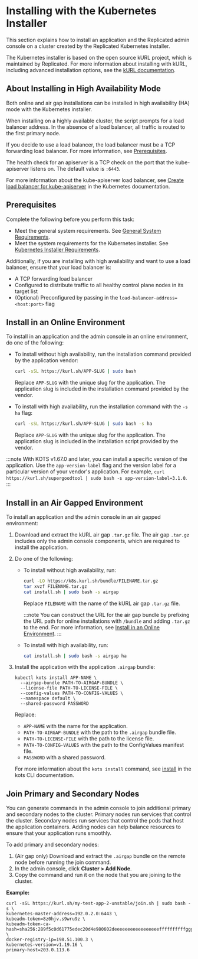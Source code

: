 # Installing with the Kubernetes Installer

This section explains how to install an application and the Replicated admin console on a cluster created by the Replicated Kubernetes installer.

The Kubernetes installer is based on the open source kURL project, which is maintained by Replicated. For more information about installing with kURL, including advanced installation options, see the [kURL documentation](https://kurl.sh/docs/introduction/).

## About Installing in High Availability Mode

Both online and air gap installations can be installed in high availability (HA) mode with the Kubernetes installer.

When installing on a highly available cluster, the script prompts for a load balancer address. In the absence of a load balancer, all traffic is routed to the first primary node.

If you decide to use a load balancer, the load balancer must be a TCP forwarding load balancer. For more information, see [Prerequisites](#prerequisites).

The health check for an apiserver is a TCP check on the port that the kube-apiserver listens on. The default value is `:6443`.

For more information about the kube-apiserver load balancer, see [Create load balancer for kube-apiserver](https://kubernetes.io/docs/setup/independent/high-availability/#create-load-balancer-for-kube-apiserver) in the Kubernetes documentation.

## Prerequisites

Complete the following before you perform this task:

- Meet the general system requirements. See [General System Requirements](installing-general-requirements).
- Meet the system requirements for the Kubernetes installer. See [Kubernetes Installer Requirements](installing-embedded-cluster-requirements).

Additionally, if you are installing with high availability and want to use a load balancer, ensure that your load balancer is:
- A TCP forwarding load balancer
- Configured to distribute traffic to all healthy control plane nodes in its target list
- (Optional) Preconfigured by passing in the `load-balancer-address=<host:port>` flag

## Install in an Online Environment

To install in an application and the admin console in an online environment, do one of the following:

- To install without high availability, run the installation command provided by the application vendor:

  ```bash
  curl -sSL https://kurl.sh/APP-SLUG | sudo bash
  ```
  Replace `APP-SLUG` with the unique slug for the application. The application slug is included in the installation command provided by the vendor.

- To install with high availability, run the installation command with the `-s ha` flag:

  ```bash
  curl -sSL https://kurl.sh/APP-SLUG | sudo bash -s ha
  ```
  Replace `APP-SLUG` with the unique slug for the application. The application slug is included in the installation script provided by the vendor.

:::note
With KOTS v1.67.0 and later, you can install a specific version of the application. Use the `app-version-label` flag and the version label for a particular version of your vendor's application. For example, `curl https://kurl.sh/supergoodtool | sudo bash -s app-version-label=3.1.0`.
:::

## Install in an Air Gapped Environment

To install an application and the admin console in an air gapped environment:

1. Download and extract the kURL air gap `.tar.gz` file. The air gap `.tar.gz` includes only the admin console components, which are required to install the application.
1. Do one of the following:

    - To install without high availability, run:

      ```bash
      curl -LO https://k8s.kurl.sh/bundle/FILENAME.tar.gz
      tar xvzf FILENAME.tar.gz
      cat install.sh | sudo bash -s airgap
      ```

      Replace `FILENAME` with the name of the kURL air gap `.tar.gz` file.

      :::note
      You can construct the URL for the air gap bundle by prefixing the URL path for online installations with `/bundle` and adding `.tar.gz` to the end. For more information, see [Install in an Online Environment](#install-in-an-online-environment).
      :::

    - To install with high availability, run:

      ```bash
      cat install.sh | sudo bash -s airgap ha
      ```  

1. Install the application with the application `.airgap` bundle:

    ```
    kubectl kots install APP-NAME \
      --airgap-bundle PATH-TO-AIRGAP-BUNDLE \
      --license-file PATH-TO-LICENSE-FILE \
      --config-values PATH-TO-CONFIG-VALUES \
      --namespace default \
      --shared-password PASSWORD
    ```
    Replace:
    * `APP-NAME` with the name for the application.
    * `PATH-TO-AIRGAP-BUNDLE` with the path to the `.airgap` bundle file.
    * `PATH-TO-LICENSE-FILE` with the path to the license file.
    * `PATH-TO-CONFIG-VALUES` with the path to the ConfigValues manifest file.
    * `PASSWORD` with a shared password.

    For more information about the `kots install` command, see [install](../reference/kots-cli-install) in the kots CLI documentation.

## Join Primary and Secondary Nodes

You can generate commands in the admin console to join additional primary and secondary nodes to the cluster. Primary nodes run services that control the cluster. Secondary nodes run services that control the pods that host the application containers. Adding nodes can help balance resources to ensure that your application runs smoothly.

To add primary and secondary nodes:

1. (Air gap only) Download and extract the `.airgap` bundle on the remote node before running the join command.
1. In the admin console, click **Cluster > Add Node**.
1. Copy the command and run it on the node that you are joining to the cluster.

  **Example:**

  ```
  curl -sSL https://kurl.sh/my-test-app-2-unstable/join.sh | sudo bash -s \
  kubernetes-master-address=192.0.2.0:6443 \
  kubeadm-token=8z0hjv.s9wru9z \
  kubeadm-token-ca-hash=sha256:289f5c0d61775edec20d4e980602deeeeeeeeeeeeeeeeeffffffffffggggggg \
  docker-registry-ip=198.51.100.3 \
  kubernetes-version=v1.19.16 \
  primary-host=203.0.113.6
  ```
